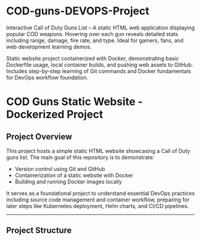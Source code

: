 # COD-guns-DEVOPS-Project
Interactive Call of Duty Guns List – A static HTML web application displaying popular COD weapons. Hovering over each gun reveals detailed stats including range, damage, fire rate, and type. Ideal for gamers, fans, and web development learning demos.


Static website project containerized with Docker, demonstrating basic Dockerfile usage, local container builds, and pushing web assets to GitHub. Includes step-by-step learning of Git commands and Docker fundamentals for DevOps workflow foundation.


# COD Guns Static Website - Dockerized Project

## Project Overview

This project hosts a simple static HTML website showcasing a Call of Duty guns list. The main goal of this repository is to demonstrate:

- Version control using Git and GitHub
- Containerization of a static website with Docker
- Building and running Docker images locally

It serves as a foundational project to understand essential DevOps practices including source code management and container workflow, preparing for later steps like Kubernetes deployment, Helm charts, and CI/CD pipelines.

---

## Project Structure

